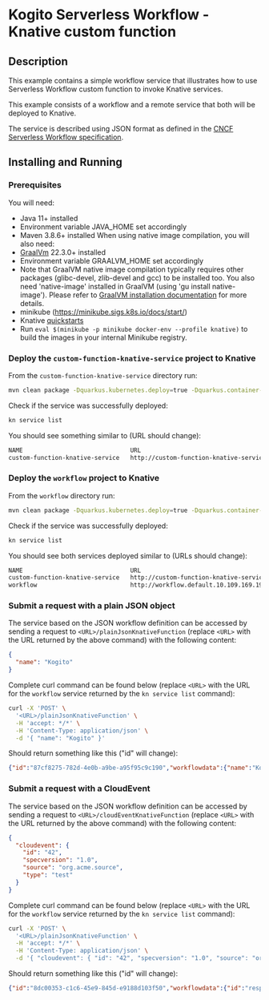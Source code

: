 # Kogito Serverless Workflow - Knative custom function

## Description

This example contains a simple workflow service that illustrates how to use Serverless Workflow custom function to invoke Knative services.

This example consists of a workflow and a remote service that both will be deployed to Knative.

The service is described using JSON format as defined in the 
[CNCF Serverless Workflow specification](https://github.com/serverlessworkflow/specification).

## Installing and Running

### Prerequisites
 
You will need:
  - Java 11+ installed
  - Environment variable JAVA_HOME set accordingly
  - Maven 3.8.6+ installed
    When using native image compilation, you will also need:
  - [GraalVm](https://www.graalvm.org/downloads/) 22.3.0+ installed
  - Environment variable GRAALVM_HOME set accordingly
  - Note that GraalVM native image compilation typically requires other packages (glibc-devel, zlib-devel and gcc) to be installed too.  You also need 'native-image' installed in GraalVM (using 'gu install native-image'). Please refer to [GraalVM installation documentation](https://www.graalvm.org/docs/reference-manual/aot-compilation/#prerequisites) for more details.
  - minikube (https://minikube.sigs.k8s.io/docs/start/)
  - Knative [quickstarts](https://knative.dev/docs/getting-started/quickstart-install/)
  - Run `eval $(minikube -p minikube docker-env --profile knative)` to build the images in your internal Minikube registry.
  
### Deploy the `custom-function-knative-service` project to Knative

From the `custom-function-knative-service` directory run:

```sh
mvn clean package -Dquarkus.kubernetes.deploy=true -Dquarkus.container-image.group=dev.local/<your_user>
```

Check if the service was successfully deployed:

```sh
kn service list
```

You should see something similar to (URL should change):

```sh
NAME                              URL                                                                      LATEST                                  AGE   CONDITIONS   READY   REASON
custom-function-knative-service   http://custom-function-knative-service.default.10.109.169.193.sslip.io   custom-function-knative-service-00001   13s   3 OK / 3     True    
```

### Deploy the `workflow` project to Knative

From the `workflow` directory run:

```sh
mvn clean package -Dquarkus.kubernetes.deploy=true -Dquarkus.container-image.group=dev.local/<your_user>
```

Check if the service was successfully deployed:

```sh
kn service list
```

You should see both services deployed similar to  (URLs should change):

```sh
NAME                              URL                                                                      LATEST                                  AGE     CONDITIONS   READY   REASON
custom-function-knative-service   http://custom-function-knative-service.default.10.109.169.193.sslip.io   custom-function-knative-service-00001   3m53s   3 OK / 3     True    
workflow                          http://workflow.default.10.109.169.193.sslip.io                          workflow-00001                          12s     3 OK / 3     True        
```

### Submit a request with a plain JSON object 

The service based on the JSON workflow definition can be accessed by sending a request to `<URL>/plainJsonKnativeFunction` (replace `<URL>` with the URL returned by the above command) with the following content:

```json
{
  "name": "Kogito"
}
```

Complete curl command can be found below (replace `<URL>` with the URL for the `workflow` service returned by the `kn service list` command):

```sh
curl -X 'POST' \
  '<URL>/plainJsonKnativeFunction' \
  -H 'accept: */*' \
  -H 'Content-Type: application/json' \
  -d '{ "name": "Kogito" }'
```

Should return something like this ("id" will change):

```json
{"id":"87cf8275-782d-4e0b-a9be-a95f95c9c190","workflowdata":{"name":"Kogito","greeting":"Greetings from Serverless Workflow, Kogito"}}
```

### Submit a request with a CloudEvent

The service based on the JSON workflow definition can be accessed by sending a request to `<URL>/cloudEventKnativeFunction` (replace `<URL>` with the URL returned by the above command) with the following content:

```json
{
  "cloudevent": {
    "id": "42",
    "specversion": "1.0",
    "source": "org.acme.source",
    "type": "test" 
  }
}
```

Complete curl command can be found below (replace `<URL>` with the URL for the `workflow` service returned by the `kn service list` command):

```sh
curl -X 'POST' \
  '<URL>/plainJsonKnativeFunction' \
  -H 'accept: */*' \
  -H 'Content-Type: application/json' \
  -d '{ "cloudevent": { "id": "42", "specversion": "1.0", "source": "org.acme.source", "type": "test" }}'
```

Should return something like this ("id" will change):

```json
{"id":"8dc00353-c1c6-45e9-845d-e9188d103f50","workflowdata":{"id":"response-of-42","specversion":"1.0","source":"cloudEventFunction","type":"annotated"}}
```